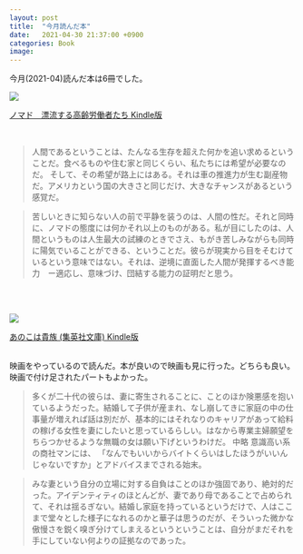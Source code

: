 ```yaml
---
layout: post
title:  "今月読んだ本"
date:   2021-04-30 21:37:00 +0900
categories: Book
image: 
---
```

今月(2021-04)読んだ本は6冊でした。<br>


<p><a href="https://www.amazon.co.jp/dp/B08MQ1TN8D?&linkCode=li2&tag=peipeipe-22&linkId=520e8c1295fcf15ca730265b33f59db4&language=ja_JP&ref_=as_li_ss_il" target="_blank" rel="nofollow"><img border="0" src="https://m.media-amazon.com/images/I/519U0Qgc2rL._SL160_.jpg" ></a><img src="https://ir-jp.amazon-adsystem.com/e/ir?t=peipeipe-22&language=ja_JP&l=li2&o=9&a=B08MQ1TN8D" width="1" height="1" border="0" alt="" style="border:none !important; margin:0px !important;" /></p> <p><a href="https://www.amazon.co.jp/dp/B08MQ1TN8D?&linkCode=li2&tag=peipeipe-22&linkId=520e8c1295fcf15ca730265b33f59db4&language=ja_JP&ref_=as_li_ss_il" target="_blank" rel="nofollow">ノマド　漂流する高齢労働者たち Kindle版</a></p>
<br/>
<blockquote>
人間であるということは、たんなる生存を超えた何かを追い求めるということだ。食べるものや住む家と同じくらい、私たちには希望が必要なのだ。
そして、その希望が路上にはある。それは車の推進力が生む副産物だ。アメリカという国の大きさと同じだけ、大きなチャンスがあるという感覚だ。
</blockquote>

<blockquote>
苦しいときに知らない人の前で平静を装うのは、人間の性だ。それと同時に、ノマドの態度には何かそれ以上のものがある。私が目にしたのは、人間というものは人生最大の試練のときでさえ、もがき苦しみながらも同時に陽気でいることができる、ということだ。彼らが現実から目をそむけているという意味ではない。それは、逆境に直面した人間が発揮するべき能力　ー適応し、意味づけ、団結する能力の証明だと思う。
</blockquote>


<br/>
<br/>
<p><a href="https://www.amazon.co.jp/dp/B08BQZNXTK?&linkCode=li2&tag=peipeipe-22&linkId=fb12b6199e5f353da32d16e1f81cd518&language=ja_JP&ref_=as_li_ss_il" target="_blank" rel="nofollow"><img border="0" src="https://m.media-amazon.com/images/I/41c3RXKMO9L._SL160_.jpg" ></a><img src="https://ir-jp.amazon-adsystem.com/e/ir?t=peipeipe-22&language=ja_JP&l=li2&o=9&a=B08BQZNXTK" width="1" height="1" border="0" alt="" style="border:none !important; margin:0px !important;" /></p> <p><a href="https://www.amazon.co.jp/dp/B08BQZNXTK?&linkCode=li2&tag=peipeipe-22&linkId=fb12b6199e5f353da32d16e1f81cd518&language=ja_JP&ref_=as_li_ss_il" target="_blank" rel="nofollow">あのこは貴族 (集英社文庫) Kindle版</a></p>
<br/>
映画をやっているので読んだ。本が良いので映画も見に行った。どちらも良い。映画で付け足されたパートもよかった。
<br/>
<blockquote>
多くが二十代の彼らは、妻に寄生されることに、ことのほか険悪感を抱いているようだった。結婚して子供が産まれ、なし崩してきに家庭の中の仕事量が増えれば話は別だが、基本的にはそれなりのキャリアがあって給料の稼げる女性を妻にしたいと思っているらしい。はなから専業主婦願望をちらつかせるような無職の女は願い下げというわけだ。
中略
意識高い系の商社マンには、
「なんでもいいからバイトくらいはしたほうがいいんじゃないですか」とアドバイスまでされる始末。
</blockquote>

<blockquote>
みな妻という自分の立場に対する自負はことのほか強固であり、絶対的だった。アイデンティティのほとんどが、妻であり母であることで占められて、それは揺るぎない。結婚し家庭を持っているというだけで、人はここまで堂々とした様子になれるのかと華子は思うのだが、そういった微かな傲慢さを鋭く嗅ぎ分けてしまえるというということは、自分がまだそれを手にしていない何よりの証拠なのであった。
</blockquote>